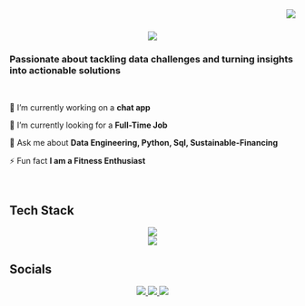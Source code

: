<img align="right" src="https://visitor-badge.laobi.icu/badge?page_id=sameernimse09.sameernimse09" />

<h1 align = "center">
  <img src="https://readme-typing-svg.herokuapp.com/?font=Righteous&size=35&center=true&vCenter=true&width=500&height=70&duration=4000&lines=Hi+There!+👋;I'm+Sameer+Nimse!;" />
</h1>

<h3>Passionate about tackling data challenges and turning insights into actionable solutions</h3>

<br/>

<div>

🔭 I’m currently working on a **chat app**

🌱 I’m currently looking for a **Full-Time Job**

💬 Ask me about **Data Engineering, Python, Sql, Sustainable-Financing**

⚡ Fun fact **I am a Fitness Enthusiast**


</div>

<br>
<h2>Tech Stack</h2>
<div align="center">
  <a href="https://skillicons.dev">
    <img src="https://skillicons.dev/icons?i=python,java,r,aws,azure,gcp,html,css,nodejs" /><br>
    <img src="https://skillicons.dev/icons?i=flask,git,postman,fastapi,docker,mysql,mongodb,postgres,redis"/>
  </a>
</div>

<h2>Socials</h2>
<div align ="center">
  <a href="mailto:sameernimse99@gmail.com">
   <img src= "https://img.shields.io/badge/Gmail-333333?style=for-the-badge&logo=gmail&logoColor=red" />
  </a>
  <a href="https://www.linkedin.com/in/sameer522/" >
    <img src="https://img.shields.io/badge/LinkedIn-0077B5?style=for-the-badge&logo=linkedin&logoColor=white" />
  </a>
    <a href= "https://sameernimse09.github.io" >
      <img src="https://img.shields.io/badge/Portfolio-FF5722?style=for-the-badge&logo=todoist&logocolor=white"/>
      <!-- sqlite, safari, google-chrome are other good icon options -->
    </a>
</div>




<!--
**sameernimse09/sameernimse09** is a ✨ _special_ ✨ repository because its `README.md` (this file) appears on your GitHub profile.

Here are some ideas to get you started:

- 🔭 I’m currently working on ...
- 🌱 I’m currently learning ...
- 👯 I’m looking to collaborate on ...
- 🤔 I’m looking for help with ...
- 💬 Ask me about ...
- 📫 How to reach me: ...
- 😄 Pronouns: ...
- ⚡ Fun fact: ...
-->

